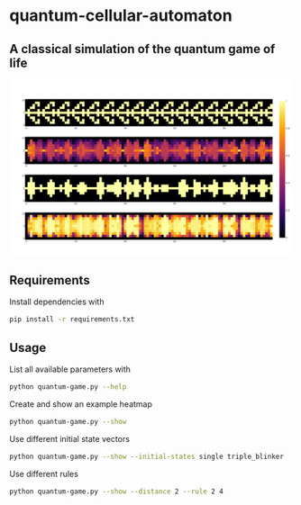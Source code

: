# quantum-cellular-automaton

## A classical simulation of the quantum game of life

![](plot.png)

## Requirements
Install dependencies with
```bash
pip install -r requirements.txt
```


## Usage
List all available parameters with
```bash
python quantum-game.py --help
```


Create and show an example heatmap
```bash
python quantum-game.py --show
```


Use different initial state vectors
```bash
python quantum-game.py --show --initial-states single triple_blinker
```


Use different rules
```bash
python quantum-game.py --show --distance 2 --rule 2 4
```